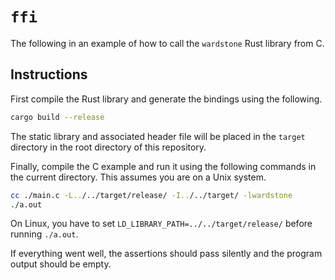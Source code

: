 # `ffi`

The following in an example of how to call the `wardstone` Rust library from C.

## Instructions

First compile the Rust library and generate the bindings using the following.

```bash
cargo build --release
```

The static library and associated header file will be placed in the `target` directory in the root directory of this repository.

Finally, compile the C example and run it using the following commands in the current directory. This assumes you are on a Unix system.

```bash
cc ./main.c -L../../target/release/ -I../../target/ -lwardstone 
./a.out
```
On Linux, you have to set `LD_LIBRARY_PATH=../../target/release/` before running `./a.out`.

If everything went well, the assertions should pass silently and the program output should be empty.
